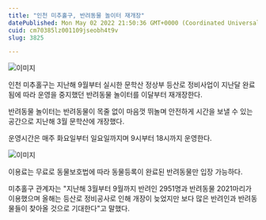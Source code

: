 ```yaml
---
title: "인천 미추홀구, 반려동물 놀이터 재개장"
datePublished: Mon May 02 2022 21:50:36 GMT+0000 (Coordinated Universal Time)
cuid: cm70385lz001109jseobh4t9v
slug: 3825

---
```



![이미지](https://cdn.hashnode.com/res/hashnode/image/upload/v1739254500482/f1f8e1f0-132a-441e-afe7-d2e7af6305b3.jpeg)

인천 미추홀구는 지난해 9월부터 실시한 문학산 정상부 등산로 정비사업이 지난달 완료됨에 따라 운영을 중지했던 반려동물 놀이터를 이달부터 재개장한다.

반려동물 놀이터는 반려동물이 목줄 없이 마음껏 뛰놀며 안전하게 시간을 보낼 수 있는 공간으로 지난해 3월 문학산에 개장했다.

운영시간은 매주 화요일부터 일요일까지며 9시부터 18시까지 운영한다.

![이미지](https://cdn.hashnode.com/res/hashnode/image/upload/v1739254503758/acc180c6-017b-470f-95f7-cbc1f7bd2018.jpeg)

이용료는 무료로 동물보호법에 따라 동물등록이 완료된 반려동물만 입장 가능하다.

미추홀구 관계자는 "지난해 3월부터 9월까지 반려인 2951명과 반려동물 2021마리가 이용했으며 올해는 등산로 정비공사로 인해 개장이 늦었지만 보다 많은 반려인과 반려동물들이 찾아올 것으로 기대한다"고 말했다.
